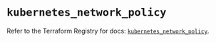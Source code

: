 # `kubernetes_network_policy`

Refer to the Terraform Registry for docs: [`kubernetes_network_policy`](https://registry.terraform.io/providers/hashicorp/kubernetes/2.25.2/docs/resources/network_policy).

